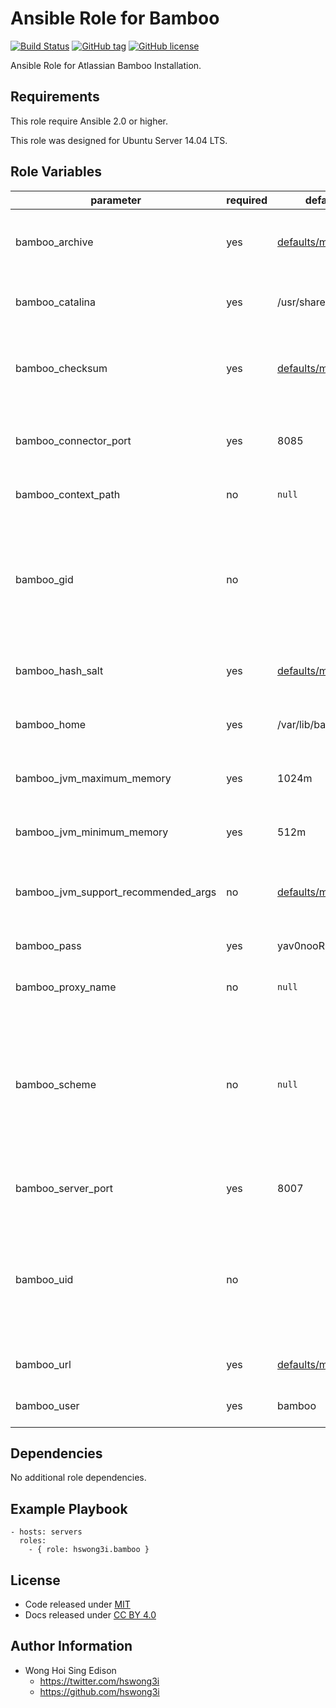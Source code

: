 Ansible Role for Bamboo
=======================

[![Build Status](https://travis-ci.org/pantarei/ansible-role-bamboo.svg?branch=master)](https://travis-ci.org/pantarei/ansible-role-bamboo)
[![GitHub tag](https://img.shields.io/github/tag/pantarei/ansible-role-bamboo.svg)](https://github.com/pantarei/ansible-role-bamboo)
[![GitHub license](https://img.shields.io/github/license/pantarei/ansible-role-bamboo.svg)](https://github.com/pantarei/ansible-role-bamboo/blob/master/LICENSE)

Ansible Role for Atlassian Bamboo Installation.

Requirements
------------

This role require Ansible 2.0 or higher.

This role was designed for Ubuntu Server 14.04 LTS.

Role Variables
--------------

<table>
<colgroup>
<col width="20%" />
<col width="20%" />
<col width="20%" />
<col width="20%" />
<col width="20%" />
</colgroup>
<thead>
<tr class="header">
<th>parameter</th>
<th>required</th>
<th>default</th>
<th>choices</th>
<th>comments</th>
</tr>
</thead>
<tbody>
<tr class="odd">
<td>bamboo_archive</td>
<td>yes</td>
<td><a href="https://github.com/pantarei/ansible-role-bamboo/blob/master/defaults/main.yml">defaults/main.yml</a></td>
<td></td>
<td>Download archive filename for cache during (re)install.</td>
</tr>
<tr class="even">
<td>bamboo_catalina</td>
<td>yes</td>
<td>/usr/share/bamboo</td>
<td></td>
<td>Location for the Bamboo installation directory.</td>
</tr>
<tr class="odd">
<td>bamboo_checksum</td>
<td>yes</td>
<td><a href="https://github.com/pantarei/ansible-role-bamboo/blob/master/defaults/main.yml">defaults/main.yml</a></td>
<td></td>
<td>Download archive sha256 checksum for cache during (re)install.</td>
</tr>
<tr class="even">
<td>bamboo_connector_port</td>
<td>yes</td>
<td>8085</td>
<td></td>
<td>Bamboo Apache Tomcat connector port.</td>
</tr>
<tr class="odd">
<td>bamboo_context_path</td>
<td>no</td>
<td><code>null</code></td>
<td></td>
<td>Pass value as <code>path</code> to <a href="https://github.com/pantarei/ansible-role-bamboo/blob/master/templates/usr/share/bamboo/conf/server.xml.j2">template</a>.</td>
</tr>
<tr class="even">
<td>bamboo_gid</td>
<td>no</td>
<td></td>
<td></td>
<td>Specifying the GID for shared storage. NOTE: This value should only be set once before deploying and then never changed.</td>
</tr>
<tr class="odd">
<td>bamboo_hash_salt</td>
<td>yes</td>
<td><a href="https://github.com/pantarei/ansible-role-bamboo/blob/master/defaults/main.yml">defaults/main.yml</a></td>
<td></td>
<td>Specific password hash salt for sha512.</td>
</tr>
<tr class="even">
<td>bamboo_home</td>
<td>yes</td>
<td>/var/lib/bamboo</td>
<td></td>
<td>Location for the Bamboo home directory.</td>
</tr>
<tr class="odd">
<td>bamboo_jvm_maximum_memory</td>
<td>yes</td>
<td>1024m</td>
<td></td>
<td>Bamboo JVM maximum memory usage.</td>
</tr>
<tr class="even">
<td>bamboo_jvm_minimum_memory</td>
<td>yes</td>
<td>512m</td>
<td></td>
<td>Bamboo JVM minimum memory usage.</td>
</tr>
<tr class="odd">
<td>bamboo_jvm_support_recommended_args</td>
<td>no</td>
<td><a href="https://github.com/pantarei/ansible-role-bamboo/blob/master/defaults/main.yml">defaults/main.yml</a></td>
<td></td>
<td>Atlassian Support recommended JVM arguments.</td>
</tr>
<tr class="even">
<td>bamboo_pass</td>
<td>yes</td>
<td>yav0nooR</td>
<td></td>
<td>Password for Bamboo system user.</td>
</tr>
<tr class="odd">
<td>bamboo_proxy_name</td>
<td>no</td>
<td><code>null</code></td>
<td></td>
<td>Pass value as <code>proxyName</code> to <a href="https://github.com/pantarei/ansible-role-bamboo/blob/master/templates/usr/share/bamboo/conf/server.xml.j2">template</a>.</td>
</tr>
<tr class="even">
<td>bamboo_scheme</td>
<td>no</td>
<td><code>null</code></td>
<td><ul>
<li><code>null</code></li>
<li>http</li>
<li>https</li>
</ul></td>
<td>Install Bamboo in standalone mode if <code>null</code>, or integrating with Apache using HTTP if <code>http</code>, or integrating with Apache using HTTPS if <code>https</code>.</td>
</tr>
<tr class="odd">
<td>bamboo_server_port</td>
<td>yes</td>
<td>8007</td>
<td></td>
<td>Bamboo Apache Tomcat server port.</td>
</tr>
<tr class="even">
<td>bamboo_uid</td>
<td>no</td>
<td></td>
<td></td>
<td>Specifying the UID for shared storage. NOTE: This value should only be set once before deploying and then never changed.</td>
</tr>
<tr class="odd">
<td>bamboo_url</td>
<td>yes</td>
<td><a href="https://github.com/pantarei/ansible-role-bamboo/blob/master/defaults/main.yml">defaults/main.yml</a></td>
<td></td>
<td>URL for download archive.</td>
</tr>
<tr class="even">
<td>bamboo_user</td>
<td>yes</td>
<td>bamboo</td>
<td></td>
<td>Username for Bamboo system user.</td>
</tr>
</tbody>
</table>

Dependencies
------------

No additional role dependencies.

Example Playbook
----------------

    - hosts: servers
      roles:
        - { role: hswong3i.bamboo }

License
-------

-   Code released under [MIT](https://github.com/pantarei/ansible-role-bamboo/blob/master/LICENSE)
-   Docs released under [CC BY 4.0](http://creativecommons.org/licenses/by/4.0/)

Author Information
------------------

-   Wong Hoi Sing Edison
    -   <a href="https://twitter.com/hswong3i" class="uri" class="uri">https://twitter.com/hswong3i</a>
    -   <a href="https://github.com/hswong3i" class="uri" class="uri">https://github.com/hswong3i</a>

